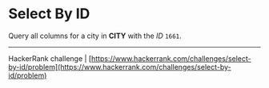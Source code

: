 # Select By ID

Query all columns for a city in **CITY** with the *ID* `1661`.

___

HackerRank challenge | [https://www.hackerrank.com/challenges/select-by-id/problem](https://www.hackerrank.com/challenges/select-by-id/problem)


